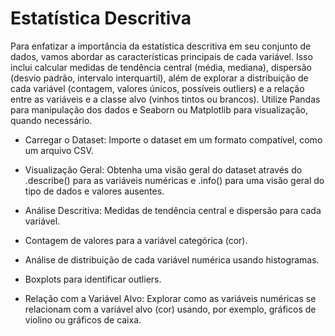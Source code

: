 # Estatística Descritiva

Para enfatizar a importância da estatística descritiva em seu conjunto de dados, vamos abordar as características principais de cada variável. Isso inclui calcular medidas de tendência central (média, mediana), dispersão (desvio padrão, intervalo interquartil), além de explorar a distribuição de cada variável (contagem, valores únicos, possíveis outliers) e a relação entre as variáveis e a classe alvo (vinhos tintos ou brancos). Utilize Pandas para manipulação dos dados e Seaborn ou Matplotlib para visualização, quando necessário. 

- Carregar o Dataset: Importe o dataset em um formato compatível, como um arquivo CSV.

- Visualização Geral: Obtenha uma visão geral do dataset através do .describe() para as variáveis numéricas e .info() para uma visão geral do tipo de dados e valores ausentes.

- Análise Descritiva: Medidas de tendência central e dispersão para cada variável.

- Contagem de valores para a variável categórica (cor).

- Análise de distribuição de cada variável numérica usando histogramas.

- Boxplots para identificar outliers.

- Relação com a Variável Alvo: Explorar como as variáveis numéricas se relacionam com a variável alvo (cor) usando, por exemplo, gráficos de violino ou gráficos de caixa.